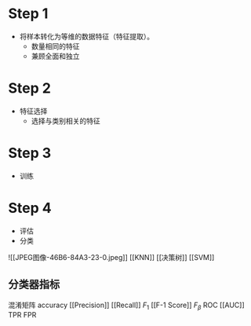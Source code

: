 # Step 1
- 将样本转化为等维的数据特征（特征提取）。
	- 数量相同的特征
	- 兼顾全面和独立
# Step 2
- 特征选择
	- 选择与类别相关的特征
# Step 3
- 训练
# Step 4
- 评估
- 分类

![[JPEG图像-46B6-84A3-23-0.jpeg]]
[[KNN]]
[[决策树]]
[[SVM]]

## 分类器指标
混淆矩阵
accuracy
[[Precision]]
[[Recall]]
$F_1$ [[F-1 Score]]
$F_\beta$ 
ROC
[[AUC]]
TPR
FPR
